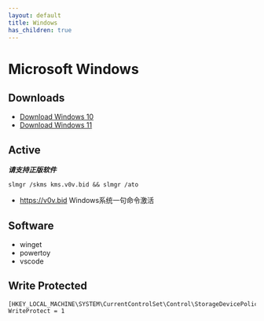 ```yaml
---
layout: default
title: Windows
has_children: true
---
```


# Microsoft Windows

## Downloads

+ [Download Windows 10](https://www.microsoft.com/software-download/windows10)
+ [Download Windows 11](https://www.microsoft.com/software-download/windows11)

## Active

***请支持正版软件***

```shell
slmgr /skms kms.v0v.bid && slmgr /ato
```

+ <https://v0v.bid> Windows系统一句命令激活

## Software

+ winget
+ powertoy
+ vscode

## Write Protected

```
[HKEY_LOCAL_MACHINE\SYSTEM\CurrentControlSet\Control\StorageDevicePolicies]
WriteProtect = 1
```